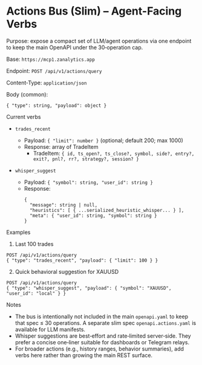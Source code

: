# Actions Bus (Slim) – Agent-Facing Verbs

Purpose: expose a compact set of LLM/agent operations via one endpoint to keep the main OpenAPI under the 30‑operation cap.

Base: `https://mcp1.zanalytics.app`

Endpoint: `POST /api/v1/actions/query`

Content‑Type: `application/json`

Body (common):
```
{ "type": string, "payload": object }
```

Current verbs

- `trades_recent`
  - Payload: `{ "limit": number }` (optional; default 200; max 1000)
  - Response: array of TradeItem
    - TradeItem: `{ id, ts_open?, ts_close?, symbol, side?, entry?, exit?, pnl?, rr?, strategy?, session? }`

- `whisper_suggest`
  - Payload: `{ "symbol": string, "user_id": string }`
  - Response:
    ```
    {
      "message": string | null,
      "heuristics": [ { ...serialized_heuristic_whisper... } ],
      "meta": { "user_id": string, "symbol": string }
    }
    ```

Examples

1) Last 100 trades
```
POST /api/v1/actions/query
{ "type": "trades_recent", "payload": { "limit": 100 } }
```

2) Quick behavioral suggestion for XAUUSD
```
POST /api/v1/actions/query
{ "type": "whisper_suggest", "payload": { "symbol": "XAUUSD", "user_id": "local" } }
```

Notes

- The bus is intentionally not included in the main `openapi.yaml` to keep that spec ≤ 30 operations. A separate slim spec `openapi.actions.yaml` is available for LLM manifests.
- Whisper suggestions are best‑effort and rate‑limited server‑side. They prefer a concise one‑liner suitable for dashboards or Telegram relays.
- For broader actions (e.g., history ranges, behavior summaries), add verbs here rather than growing the main REST surface.

